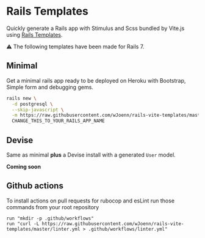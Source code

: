 # Rails Templates

Quickly generate a Rails app with Stimulus and Scss bundled by Vite.js using [Rails Templates](http://guides.rubyonrails.org/rails_application_templates.html).

⚠️ The following templates have been made for Rails 7.

## Minimal

Get a minimal rails app ready to be deployed on Heroku with Bootstrap, Simple form and debugging gems.

```bash
rails new \
  -d postgresql \
  --skip-javascript \
  -m https://raw.githubusercontent.com/wJoenn/rails-vite-templates/master/minimal.rb \
  CHANGE_THIS_TO_YOUR_RAILS_APP_NAME
```

## Devise

Same as minimal **plus** a Devise install with a generated `User` model.

**Coming soon**

## Github actions
To install actions on pull requests for rubocop and esLint run those commands from your root repository
```
run "mkdir -p .github/workflows"
run "curl -L https://raw.githubusercontent.com/wJoenn/rails-vite-templates/master/linter.yml > .github/workflows/linter.yml"
```
